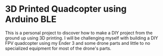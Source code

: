 # 3D Printed Quadcopter using Arduino BLE
This is a personal project to discover how to make a DIY project from the ground up using 3D printing. I will be challenging myself with building a DIY FPV quadcopter using my Ender 3 and some drone parts and little to no specialized equipment for most of the drone's parts.
